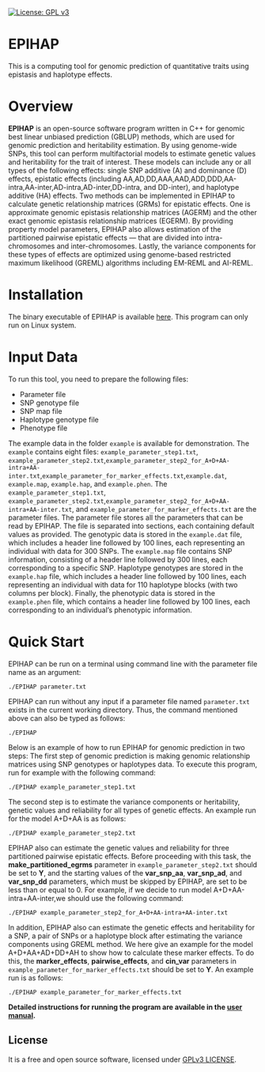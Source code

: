 [![License: GPL v3](https://img.shields.io/badge/License-GPLv3-blue.svg)](https://www.gnu.org/licenses/gpl-3.0)<br />
# EPIHAP
This is a computing tool for genomic prediction of quantitative traits using epistasis and haplotype effects.<br />
# Overview
**EPIHAP** is an open-source software program written in C++ for genomic best linear unbiased prediction (GBLUP) methods, which are used for genomic prediction and heritability estimation. By using genome-wide SNPs, this tool can perform multifactorial models to estimate genetic values and heritability for the trait of interest. These models can include any or all types of the following effects: single SNP additive (A) and dominance (D) effects, epistatic effects (including AA,AD,DD,AAA,AAD,ADD,DDD,AA-intra,AA-inter,AD-intra,AD-inter,DD-intra, and DD-inter), and haplotype additive (HA) effects. Two methods can be implemented in EPIHAP to calculate genetic relationship matrices (GRMs) for epistatic effects. One is approximate genomic epistasis relationship matrices (AGERM) and the other exact genomic epistasis relationship matrices (EGERM). By providing property model parameters, EPIHAP also allows estimation of the partitioned pairwise epistatic effects — that are divided into intra-chromosomes and inter-chromosomes. Lastly, the variance components for these types of effects are optimized using genome-based restricted maximum likelihood (GREML) algorithms including EM-REML and AI-REML.
# Installation
The binary executable of EPIHAP is available [here](https://github.com/AnimalGene/EPIHAP/tree/master/bin). This program can only run on Linux system.
# Input Data
To run this tool, you need to prepare the following files:
* Parameter file
* SNP genotype file
* SNP map file
* Haplotype genotype file
* Phenotype file

The example data in the folder `example` is available for demonstration. The `example` contains eight files: `example_parameter_step1.txt`, `example_parameter_step2.txt`,`example_parameter_step2_for_A+D+AA-intra+AA-inter.txt`,`example_parameter_for_marker_effects.txt`,`example.dat`, `example.map`, `example.hap`, and `example.phen`. The `example_parameter_step1.txt`, `example_parameter_step2.txt`,`example_parameter_step2_for_A+D+AA-intra+AA-inter.txt`, and `example_parameter_for_marker_effects.txt` are the parameter files. The parameter file stores all the parameters that can be read by EPIHAP. The file is separated into sections, each containing default values as provided. The genotypic data is stored in the `example.dat` file, which includes a header line followed by 100 lines, each representing an individual with data for 300 SNPs. The `example.map` file contains SNP information, consisting of a header line followed by 300 lines, each corresponding to a specific SNP. Haplotype genotypes are stored in the `example.hap` file, which includes a header line followed by 100 lines, each representing an individual with data for 110 haplotype blocks (with two columns per block). Finally, the phenotypic data is stored in the `example.phen` file, which contains a header line followed by 100 lines, each corresponding to an individual’s phenotypic information.
# Quick Start
EPIHAP can be run on a terminal using command line with the parameter file name as an argument:
```console
./EPIHAP parameter.txt
```
EPIHAP can run without any input if a parameter file named `parameter.txt` exists in the current working directory. Thus, the command mentioned above can also be typed as follows:
```console
./EPIHAP
```
Below is an example of how to run EPIHAP for genomic prediction in two steps:
The first step of genomic prediction is making genomic relationship matrices using SNP genotypes or haplotypes data. To execute this program, run for example with the following command:
```console
./EPIHAP example_parameter_step1.txt
```
The second step is to estimate the variance components or heritability, genetic values and reliability for all types of genetic effects. An example run for the model A+D+AA is as follows:
```console
./EPIHAP example_parameter_step2.txt
```
EPIHAP also can estimate the genetic values and reliability for three partitioned pairwise epistatic effects. Before proceeding with this task, the **make_partitioned_egrms** parameter in `example_parameter_step2.txt` should be set to **Y**, and the starting values of the **var_snp_aa**, **var_snp_ad**, and **var_snp_dd** parameters, which must be skipped by EPIHAP, are set to be less than or equal to 0. For example, if we decide to run model A+D+AA-intra+AA-inter,we should use the following command:
```console
./EPIHAP example_parameter_step2_for_A+D+AA-intra+AA-inter.txt
```
In addition, EPIHAP also can estimate the genetic effects and heritability for a SNP, a pair of SNPs or a haplotype block after estimating the variance components using GREML method. We here give an example for the model A+D+AA+AD+DD+AH to show how to calculate these marker effects. To do this, the **marker_effects**, **pairwise_effects**, and **cin_var** parameters in `example_parameter_for_marker_effects.txt` should be set to **Y**. An example run is as follows:
```console
./EPIHAP example_parameter_for_marker_effects.txt
```
**Detailed instructions for running the program are available in the [user manual](https://github.com/AnimalGene/EPIHAP/blob/master/doc/EPIHAP_user_manual6.pdf).**
## License
It is a free and open source software, licensed under [GPLv3 LICENSE](https://github.com/Leon-Liang591/EPIHAP/blob/main/LICENSE).
